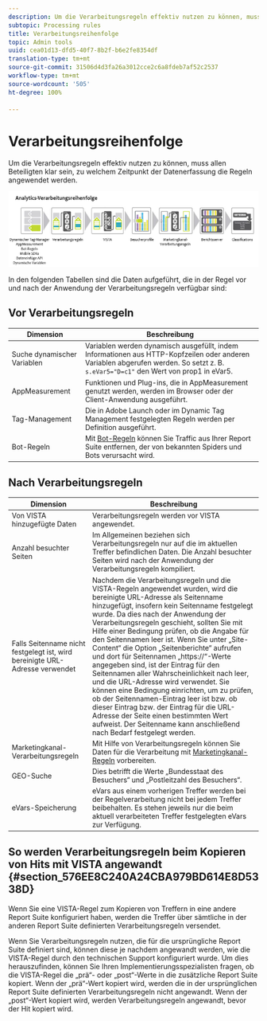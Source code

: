 ```yaml
---
description: Um die Verarbeitungsregeln effektiv nutzen zu können, muss allen Beteiligten klar sein, zu welchem Zeitpunkt der Datenerfassung die Regeln angewendet werden.
subtopic: Processing rules
title: Verarbeitungsreihenfolge
topic: Admin tools
uuid: cea01d13-dfd5-40f7-8b2f-b6e2fe8354df
translation-type: tm+mt
source-git-commit: 31506d4d3fa26a3012cce2c6a8fdeb7af52c2537
workflow-type: tm+mt
source-wordcount: '505'
ht-degree: 100%

---
```



# Verarbeitungsreihenfolge

Um die Verarbeitungsregeln effektiv nutzen zu können, muss allen Beteiligten klar sein, zu welchem Zeitpunkt der Datenerfassung die Regeln angewendet werden.

![](assets/analytics_processing_order_test.png)

In den folgenden Tabellen sind die Daten aufgeführt, die in der Regel vor und nach der Anwendung der Verarbeitungsregeln verfügbar sind:

## Vor Verarbeitungsregeln

| Dimension | Beschreibung |
|--- |--- |
| Suche dynamischer Variablen | Variablen werden dynamisch ausgefüllt, indem Informationen aus HTTP-Kopfzeilen oder anderen Variablen abgerufen werden. So setzt z. B. `s.eVar5="D=c1"` den Wert von prop1 in eVar5. |
| AppMeasurement | Funktionen und Plug-ins, die in AppMeasurement genutzt werden, werden im Browser oder der Client-Anwendung ausgeführt. |
| Tag-Management | Die in Adobe Launch oder im Dynamic Tag Management festgelegten Regeln werden per Definition ausgeführt. |
| Bot-Regeln | Mit [Bot-Regeln](/help/admin/admin/bot-removal/bot-rules.md) können Sie Traffic aus Ihrer Report Suite entfernen, der von bekannten Spiders und Bots verursacht wird. |

## Nach Verarbeitungsregeln

| Dimension | Beschreibung |
|--- |--- |
| Von VISTA hinzugefügte Daten | Verarbeitungsregeln werden vor VISTA angewendet. |
| Anzahl besuchter Seiten | Im Allgemeinen beziehen sich Verarbeitungsregeln nur auf die im aktuellen Treffer befindlichen Daten. Die Anzahl besuchter Seiten wird nach der Anwendung der Verarbeitungsregeln kompiliert. |
| Falls Seitenname nicht festgelegt ist, wird bereinigte URL-Adresse verwendet | Nachdem die Verarbeitungsregeln und die VISTA-Regeln angewendet wurden, wird die bereinigte URL-Adresse als Seitenname hinzugefügt, insofern kein Seitenname festgelegt wurde. Da dies nach der Anwendung der Verarbeitungsregeln geschieht, sollten Sie mit Hilfe einer Bedingung prüfen, ob die Angabe für den Seitennamen leer ist.  Wenn Sie unter „Site-Content“ die Option „Seitenberichte“ aufrufen und dort für Seitennamen „https://“-Werte angegeben sind, ist der Eintrag für den Seitennamen aller Wahrscheinlichkeit nach leer, und die URL-Adresse wird verwendet.  Sie können eine Bedingung einrichten, um zu prüfen, ob der Seitennamen-Eintrag leer ist bzw. ob dieser Eintrag bzw. der Eintrag für die URL-Adresse der Seite einen bestimmten Wert aufweist. Der Seitenname kann anschließend nach Bedarf festgelegt werden. |
| Marketingkanal-Verarbeitungsregeln | Mit Hilfe von Verarbeitungsregeln können Sie Daten für die Verarbeitung mit [Marketingkanal-Regeln](https://docs.adobe.com/content/help/de-DE/analytics/components/marketing-channels/c-rules.html) vorbereiten. |
| GEO-Suche | Dies betrifft die Werte „Bundesstaat des Besuchers“ und „Postleitzahl des Besuchers“. |
| eVars-Speicherung | eVars aus einem vorherigen Treffer werden bei der Regelverarbeitung nicht bei jedem Treffer beibehalten. Es stehen jeweils nur die beim aktuell verarbeiteten Treffer festgelegten eVars zur Verfügung. |

## So werden Verarbeitungsregeln beim Kopieren von Hits mit VISTA angewandt   {#section_576EE8C240A24CBA979BD614E8D5338D}

Wenn Sie eine VISTA-Regel zum Kopieren von Treffern in eine andere Report Suite konfiguriert haben, werden die Treffer über sämtliche in der anderen Report Suite definierten Verarbeitungsregeln versendet.

Wenn Sie Verarbeitungsregeln nutzen, die für die ursprüngliche Report Suite definiert sind, können diese je nachdem angewandt werden, wie die VISTA-Regel durch den technischen Support konfiguriert wurde. Um dies herauszufinden, können Sie Ihren Implementierungsspezialisten fragen, ob die VISTA-Regel die „prä“- oder „post“-Werte in die zusätzliche Report Suite kopiert. Wenn der „prä“-Wert kopiert wird, werden die in der ursprünglichen Report Suite definierten Verarbeitungsregeln nicht angewandt. Wenn der „post“-Wert kopiert wird, werden Verarbeitungsregeln angewandt, bevor der Hit kopiert wird.
